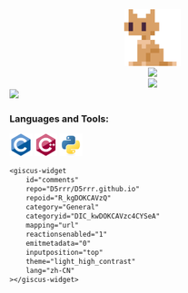 <div align="center">
    <img src=
        "_media/logo.png" 
        width="100" 
        height="100" 
        style="margin: 0 auto;"
    />
</div>

  <div align="center">
   <img src="https://readme-typing-svg.demolab.com?font=Fira+Code&pause=1000&width=435&lines=D5rrr&center=true&size=27" />
   </a>
  </div>
<div align="center">
<img src="https://ghchart.rshah.org/409ba5/D5rrr"/>
</div>

<img src="https://camo.githubusercontent.com/6db4b9b71d463417f404074ae9caf7ec59e21b9ad75460df575b06447a3684c8/68747470733a2f2f6769746875622d726561646d652d61637469766974792d67726170682e76657263656c2e6170702f67726170683f757365726e616d653d64357272722662675f636f6c6f723d66666666666626636f6c6f723d303030303030267469746c655f636f6c6f723d303030303030266c696e653d30303030303026706f696e743d30303030303026617265615f636f6c6f723d30303030303026637573746f6d5f7469746c653d254536253846253930254534254241254134254535253942254245254538254131254138">


<h3 align="left">Languages and Tools:</h3>

<p align="left">
    <a href="https://www.cprogramming.com/" target="_blank"><img src="_media/c.svg" alt="c" width="40" height="40"/></a>
    <a href="https://www.w3schools.com/cpp/" target="_blank"><img src="_media/cplusplus.svg" alt="cplusplus" width="40" height="40"/></a>
    <a href="https://www.python.org" target="_blank"><img src="_media/python.svg" alt="python" width="40" height="40"/></a> 
</p>

<script type="module" src="https://unpkg.com/giscus?module"></script>
    <giscus-widget
        id="comments"
        repo="D5rrr/D5rrr.github.io"
        repoid="R_kgDOKCAVzQ"
        category="General"
        categoryid="DIC_kwDOKCAVzc4CYSeA"
        mapping="url"
        reactionsenabled="1"
        emitmetadata="0"
        inputposition="top"
        theme="light_high_contrast"
        lang="zh-CN"
    ></giscus-widget>
